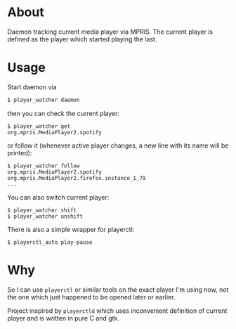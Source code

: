 # About

Daemon tracking current media player via MPRIS. The current player
is defined as the player which started playing the last.

# Usage

Start daemon via

```sh
$ player_watcher daemon
```

then you can check the current player:

```shell
$ player_watcher get
org.mpris.MediaPlayer2.spotify
```

or follow it (whenever active player changes, a new line with its name
will be printed):

```shell
$ player_watcher follow
org.mpris.MediaPlayer2.spotify
org.mpris.MediaPlayer2.firefox.instance_1_79
...
```

You can also switch current player:

```shell
$ player_watcher shift
$ player_watcher unshift
```

There is also a simple wrapper for playerctl:

```shell
$ playerctl_auto play-pause
```

# Why

So I can use `playerctl` or similar tools on the exact player I'm using now,
not the one which just happened to be opened later or earlier.

Project inspired by `playerctld` which uses inconvenient definition of
current player and is written in pure C and gtk.